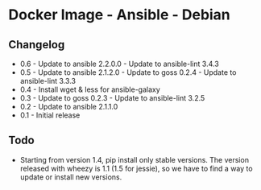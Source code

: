# Docker Image - Ansible - Debian

## Changelog

* 0.6 - Update to ansible 2.2.0.0
      - Update to ansible-lint 3.4.3
* 0.5 - Update to ansible 2.1.2.0
      - Update to goss 0.2.4
      - Update to ansible-lint 3.3.3
* 0.4 - Install wget & less for ansible-galaxy
* 0.3 - Update to goss 0.2.3
      - Update to ansible-lint 3.2.5
* 0.2 - Update to ansible 2.1.1.0
* 0.1 - Initial release

## Todo

* Starting from version 1.4, pip install only stable versions. The version
  released with wheezy is 1.1 (1.5 for jessie), so we have to find a way to
  update or install new versions.
